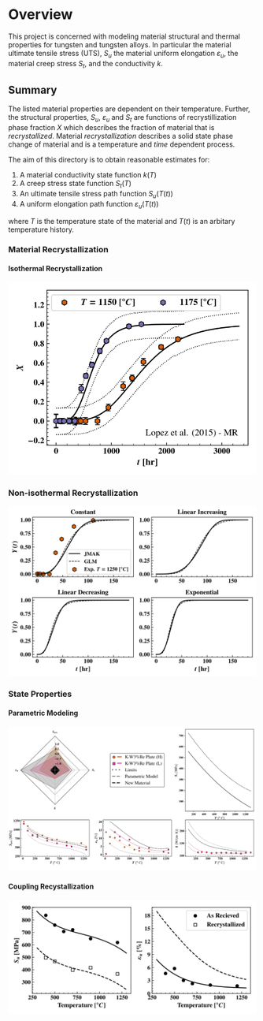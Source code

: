 # Overview
This project is concerned with modeling material structural and thermal properties for tungsten and tungsten alloys. In particular the material ultimate tensile stress (UTS), $S_u$ the material uniform elongation $\varepsilon_u$, the material creep stress $S_t$, and the conductivity $k$.

## Summary
The listed material properties are dependent on their temperature. Further, the structural properties, $S_u$, $\varepsilon_u$ and $S_t$ are functions of recrystillization phase fraction $X$ which describes the fraction of material that is _recrystallized_. Material _recrystallization_ describes a solid state phase change of material and is a temperature and _time_ dependent process.

The aim of this directory is to obtain reasonable estimates for:

1. A material conductivity state function $k(T)$
2. A creep stress state function $S_t(T)$
3. An ultimate tensile stress path function $S_u(T(t))$
4. A uniform elongation path function $\varepsilon_u(T(t))$

where $T$ is the temperature state of the material and $T(t)$ is an arbitary temperature history. 

### Material Recrystallization

#### Isothermal Recrystallization
![Example Phase Fraction](./recrystallization/.git_images/Generalized%20Logistic_Lopez%20et%20al.%20(2015)%20-%20MR_data_example.svg)

### Non-isothermal Recrystallization
![Non-isothermal Fraction Prediction](/recrystallization/.git_images/jmak_glm_comparison.svg)

### State Properties

#### Parametric Modeling
![Parametric representation of hypothetical new material, compared with existing materials. _cf._ [parametric_application.ipynb](parametric_application.ipynb) for details](./engineering_models/images/parametric_material_plot.svg)

#### Coupling Recystallization
![As recieved and fully recystallized ultimate tensile stress and uniform elongation](/engineering_models/.git_images/K-W3pRe_Plate_(H)_UTS_and_UE.svg)

